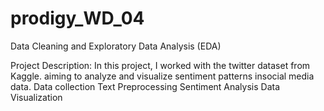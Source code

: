 # prodigy_WD_04
Data Cleaning and Exploratory Data Analysis (EDA)

Project Description: In this project, I worked with the twitter dataset from Kaggle. 
aiming to analyze and visualize sentiment patterns insocial media data.
Data collection 
Text Preprocessing 
Sentiment Analysis
Data Visualization

